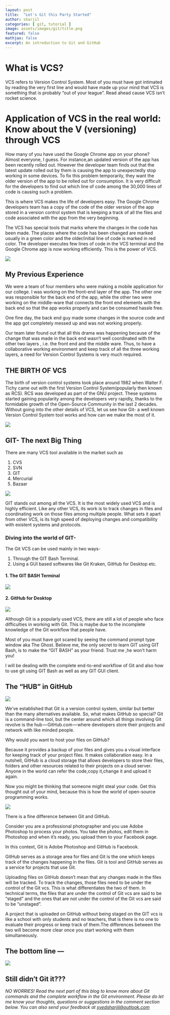 ```yaml
---
layout: post
title:  "Let's Git this Party Started"
author: sharjil
categories: [ git, tutorial ]
image: assets/images/git/title.png
featured: false
mathjax: false
excerpt: An introduction to Git and GitHub
---
```

<!-- Add your post written in markdown below -->
# What is VCS?

VCS refers to Version Control System. Most of you must have got intimated by reading the very first line and would have made up your mind that VCS is something that is probably “out of your league”. Read ahead cause VCS isn’t rocket science.

# Application of VCS in the real world: Know about the V (versioning) through VCS

How many of you have used the Google Chrome app on your phone? Almost everyone, I guess. For instance,an updated version of the app has been recently rolled out. However the developer team finds out that the latest update rolled out by them is causing the app to unexpectedly stop working in some devices. To fix this problem temporarily, they want the older version of the app to be rolled out for consumption. It is very difficult for the developers to find out which line of code among the 30,000 lines of code is causing such a problem.

This is where VCS makes the life of developers easy. The Google Chrome developers team has a copy of the code of the older version of the app stored in a version control system that is keeping a track of all the files and code associated with the app from the very beginning.

The VCS has special tools that marks where the changes in the code has been made. The places where the code has been changed are marked usually in a green color and the older/initial line of code is marked in red color. The developer executes few lines of code in the VCS terminal and the Google Chrome app is now working efficiently. This is the power of VCS.


![](/assets/images/git/nec.jpeg)


## My Previous Experience

We were a team of four members who were making a mobile application for our college. I was working on the front-end layer of the app. The other one was responsible for the back end of the app, while the other two were working on the middle-ware that connects the front end elements with the back end so that the app works properly and can be consumed hassle free.

One fine day, the back end guy made some changes in the source code and the app got completely messed up and was not working properly.

Our team later found out that all this drama was happening because of the change that was made in the back end wasn’t well coordinated with the other two layers , i.e. the front end and the middle ware. Thus, to have a collaborative working environment and keep track of all the three working layers, a need for Version Control Systems is very much required.

## THE BIRTH OF VCS

The birth of version control systems took place around 1982 when Walter F. Tichy came out with the first Version Control System(popularly then known as RCS). RCS was developed as part of the GNU project. These systems started gaining popularity among the developers very rapidly, thanks to the formidable growth of the Open-Source Community in the last 2 decades. Without going into the other details of VCS, let us see how Git- a well known Version Control System tool works and how can we make the most of it.


![](/assets/images/git/poststart.jpeg)


## GIT- The next Big Thing

There are many VCS tool available in the market such as

1. CVS
2. SVN
3. GIT
4. Mercurial
5. Bazaar


![](/assets/images/git/git.png)


GIT stands out among all the VCS. It is the most widely used VCS and is highly efficient. Like any other VCS, its work is to track changes in files and coordinating work on those files among multiple people. What sets it apart from other VCS, is its high speed of deploying changes and compatibility with existent systems and protocols.

### Diving into the world of GIT-

The Git VCS can be used mainly in two ways-

1. Through the GIT Bash Terminal.
2. Using a GUI based softwares like Git Kraken, GitHub for Desktop etc.


#### 1. The GIT BASH Terminal

![](/assets/images/git/gitbash.png)

#### 2. GitHub for Desktop

![](/assets/images/git/gitgui.jpeg)


Although Git is a popularly used VCS, there are still a lot of people who face difficulties in working with Git. This is maybe due to the incomplete knowledge of the Git workflow that people have.

Most of you must have got scared by seeing the command prompt type window aka The Ghost. Believe me, the only secret to learn GIT using GIT Bash, is to make the “GIT BASH” as your friend. Trust me ,he won’t harm you!

I will be dealing with the complete end-to-end workflow of Git and also how to use git using GIT Bash as well as any GIT GUI client.

## The “HUB” in GitHub

![](/assets/images/git/github.png)


We’ve established that Git is a version control system, similar but better than the many alternatives available. So, what makes GitHub so special? Git is a command-line tool, but the center around which all things involving Git revolve is the hub — GitHub.com — where developers store their projects and network with like minded people.

Why would you want to host your files on GitHub?

Because it provides a backup of your files and gives you a visual interface for keeping track of your project files. It makes collaboration easy. In a nutshell, GitHub is a cloud storage that allows developers to store their files, folders and other resources related to their projects on a cloud server. Anyone in the world can refer the code,copy it,change it and upload it again.

Now you might be thinking that someone might steal your code. Get this thought out of your mind, because this is how the world of open-source programming works.


![](/assets/images/git/diff.jpeg)

There is a fine difference between Git and GitHub.

Consider you are a professional photographer and you use Adobe Photoshop to process your photos. You take the photos, edit them in Photoshop and when it’s ready, you upload them to your Facebook page.

In this context, Git is Adobe Photoshop and GitHub is Facebook.

GitHub serves as a storage area for files and Git is the one which keeps track of the changes happening in the files. Git is tool and GitHub serves as a service for projects that use Git.

Uploading files on GitHub doesn’t mean that any changes made in the files will be tracked. To track the changes, those files need to be under the control of the Git vcs. This is what differentiates the two of them. In technical terms, the files that are under the control of Git vcs are said to be “staged” and the ones that are not under the control of the Git vcs are said to be “unstaged”.

A project that is uploaded on GitHub without being staged on the GIT vcs is like a school with only students and no teachers, that is there is no one to evaluate their progress or keep track of them.The differences between the two will become more clear once you start working with them simultaneously.

## The bottom line —


![](/assets/images/git/gitgithub.png)


## Still didn’t Git it???

*NO WORRIES!
Read the next part of this blog to know more about Git commands and the complete workflow in the Git environment.
Please do let me know your thoughts, questions or suggestions in the comment section below. You can also send your feedback at syedsharjil@outlook.com*

